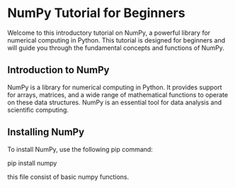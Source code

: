 # NumPy Tutorial for Beginners

Welcome to this introductory tutorial on NumPy, a powerful library for numerical computing in Python. This tutorial is designed for beginners and will guide you through the fundamental concepts and functions of NumPy.

## Introduction to NumPy

NumPy is a library for numerical computing in Python. It provides support for arrays, matrices, and a wide range of mathematical functions to operate on these data structures. NumPy is an essential tool for data analysis and scientific computing.

## Installing NumPy

To install NumPy, use the following pip command:

pip install numpy


this file consist of basic numpy functions.
